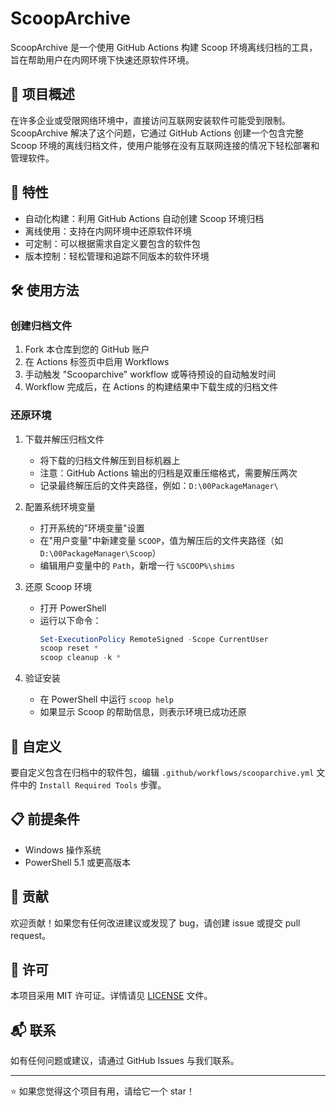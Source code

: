 # ScoopArchive

ScoopArchive 是一个使用 GitHub Actions 构建 Scoop 环境离线归档的工具，旨在帮助用户在内网环境下快速还原软件环境。

## 📖 项目概述

在许多企业或受限网络环境中，直接访问互联网安装软件可能受到限制。ScoopArchive 解决了这个问题，它通过 GitHub Actions 创建一个包含完整 Scoop 环境的离线归档文件，使用户能够在没有互联网连接的情况下轻松部署和管理软件。

## 🚀 特性

- 自动化构建：利用 GitHub Actions 自动创建 Scoop 环境归档
- 离线使用：支持在内网环境中还原软件环境
- 可定制：可以根据需求自定义要包含的软件包
- 版本控制：轻松管理和追踪不同版本的软件环境

## 🛠️ 使用方法

### 创建归档文件

1. Fork 本仓库到您的 GitHub 账户
2. 在 Actions 标签页中启用 Workflows
3. 手动触发 "Scooparchive" workflow 或等待预设的自动触发时间
4. Workflow 完成后，在 Actions 的构建结果中下载生成的归档文件

### 还原环境

1. 下载并解压归档文件
   - 将下载的归档文件解压到目标机器上
   - 注意：GitHub Actions 输出的归档是双重压缩格式，需要解压两次
   - 记录最终解压后的文件夹路径，例如：`D:\00PackageManager\`

2. 配置系统环境变量
   - 打开系统的"环境变量"设置
   - 在"用户变量"中新建变量 `SCOOP`，值为解压后的文件夹路径（如 `D:\00PackageManager\Scoop`）
   - 编辑用户变量中的 `Path`，新增一行 `%SCOOP%\shims`

3. 还原 Scoop 环境
   - 打开 PowerShell
   - 运行以下命令：
     ```powershell
     Set-ExecutionPolicy RemoteSigned -Scope CurrentUser
     scoop reset *
     scoop cleanup -k *
     ```

4. 验证安装
   - 在 PowerShell 中运行 `scoop help`
   - 如果显示 Scoop 的帮助信息，则表示环境已成功还原

## 🔧 自定义

要自定义包含在归档中的软件包，编辑 `.github/workflows/scooparchive.yml` 文件中的 `Install Required Tools` 步骤。

## 📋 前提条件

- Windows 操作系统
- PowerShell 5.1 或更高版本

## 🤝 贡献

欢迎贡献！如果您有任何改进建议或发现了 bug，请创建 issue 或提交 pull request。

## 📄 许可

本项目采用 MIT 许可证。详情请见 [LICENSE](LICENSE) 文件。

## 📬 联系

如有任何问题或建议，请通过 GitHub Issues 与我们联系。

---

⭐ 如果您觉得这个项目有用，请给它一个 star！
